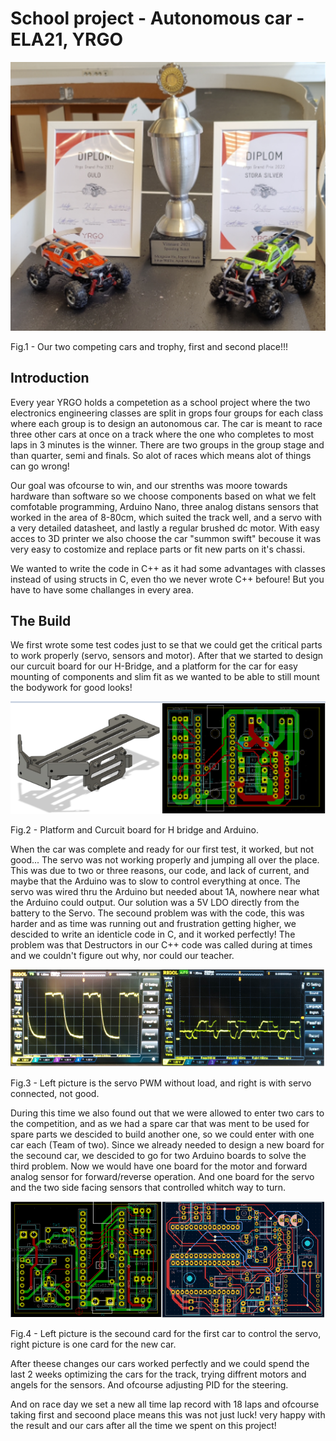 # School project - Autonomous car - ELA21, YRGO

![alt text](https://github.com/onderest/Car-Project/blob/main/Fig1.png?raw=true)

Fig.1 - Our two competing cars and trophy, first and second place!!! 

## Introduction

Every year YRGO holds a competetion as a school project where the two electronics engineering classes are split in grops four groups for each class where each group is to design an autonomous car. The car is meant to race three other cars at once on a track where the one who completes to most laps in 3 minutes is the winner. There are two groups in the group stage and than quarter, semi and finals. So alot of races which means alot of things can go wrong!



Our goal was ofcourse to win, and our strenths was moore towards hardware than software so we choose components based on what we felt comfotable programming, Arduino Nano, three analog distans sensors that worked in the area of 8-80cm, which suited the track well, and a servo with a very detailed datasheet, and lastly a regular brushed dc motor.
With easy acces to 3D printer we also choose the car "summon swift" becouse it was very easy to costomize and replace parts or fit new parts on it's chassi.

We wanted to write the code in C++ as it had some advantages with classes instead of using structs in C, even tho we never wrote C++ befoure! But you have to have some challanges in every area. 


## The Build

We first wrote some test codes just to se that we could get the critical parts to work properly (servo, sensors and motor). After that we started to design our curcuit board for our H-Bridge, and a platform for the car for easy mounting of components and slim fit as we wanted to be able to still mount the bodywork for good looks!

![alt text](https://github.com/onderest/Car-Project/blob/main/Fig2.png?raw=true)

Fig.2 - Platform and Curcuit board for H bridge and Arduino.

When the car was complete and ready for our first test, it worked, but not good... The servo was not working properly and jumping all over the place. This was due to two or three reasons, our code, and lack of current, and maybe that the Arduino was to slow to control everything at once. The servo was wired thru the Arduino but needed about 1A, nowhere near what the Arduino could output. Our solution was a 5V LDO directly from the battery to the Servo. The secound problem was with the code, this was harder and as time was running out and frustration getting higher, we descided to write an identicle code in C, and it worked perfectly! The problem was that Destructors in our C++ code was called during at times and we couldn't figure out why, nor could our teacher.

![alt text](https://github.com/onderest/Car-Project/blob/main/Fig3.png?raw=true)

Fig.3 - Left picture is the servo PWM without load, and right is with servo connected, not good.

During this time we also found out that we were allowed to enter two cars to the competition, and as we had a spare car that was ment to be used for spare parts we descided to build another one, so we could enter with one car each (Team of two). 
Since we already needed to design a new board for the secound car, we descided to go for two Arduino boards to solve the third problem. 
Now we would have one board for the motor and forward analog sensor for forward/reverse operation. And one board for the servo and the two side facing sensors that controlled whitch way to turn.

![alt text](https://github.com/onderest/Car-Project/blob/main/Fig4.png?raw=true)

Fig.4 - Left picture is the secound card for the first car to control the servo, right picture is one card for the new car.

After theese changes our cars worked perfectly and we could spend the last 2 weeks optimizing the cars for the track, trying diffrent motors and angels for the sensors. And ofcourse adjusting PID for the steering.

And on race day we set a new all time lap record with 18 laps and ofcourse taking first and secoond place means this was not just luck! very happy with the result and our cars after all the time we spent on this project!
